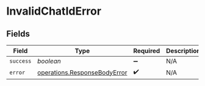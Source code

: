 # InvalidChatIdError


## Fields

| Field                                                                        | Type                                                                         | Required                                                                     | Description                                                                  |
| ---------------------------------------------------------------------------- | ---------------------------------------------------------------------------- | ---------------------------------------------------------------------------- | ---------------------------------------------------------------------------- |
| `success`                                                                    | *boolean*                                                                    | :heavy_minus_sign:                                                           | N/A                                                                          |
| `error`                                                                      | [operations.ResponseBodyError](../../models/operations/responsebodyerror.md) | :heavy_check_mark:                                                           | N/A                                                                          |